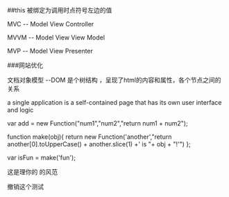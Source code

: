 ##this 被绑定为调用时点符号左边的值

MVC -- Model View Controller

MVVM -- Model View View Model

MVP -- Model View Presenter

###网站优化

文档对象模型 --DOM 是个树结构 ，呈现了html的内容和属性，各个节点之间的关系

a single application is a self-contained page that has its own user interface
and logic



var add = new Function("num1","num2","return num1 + num2");

function make(obj){
    return new Function('another',"return another[0].toUpperCase() + another.slice(1) +' is "+ obj + "!'")
};

var isFun = make('fun');






这是理你的 的风范

撤销这个测试

















